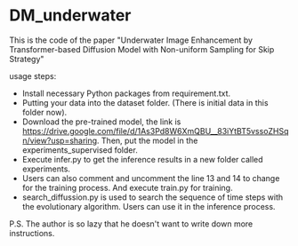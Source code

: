 # DM_underwater
This is the code of the paper "Underwater Image Enhancement by Transformer-based Diffusion Model with Non-uniform Sampling for Skip Strategy"

usage steps:

- Install necessary Python packages from requirement.txt.
- Putting your data into the dataset folder. (There is initial data in this folder now).
- Download the pre-trained model, the link is https://drive.google.com/file/d/1As3Pd8W6XmQBU__83iYtBT5vssoZHSqn/view?usp=sharing. Then, put the model in the experiments_supervised folder.
- Execute infer.py to get the inference results in a new folder called experiments.
- Users can also comment and uncomment the line 13 and 14 to change for the training process. And execute train.py for training.
- search_diffussion.py is used to search the sequence of time steps with the evolutionary algorithm. Users can use it in the inference process.

P.S. The author is so lazy that he doesn't want to write down more instructions.


